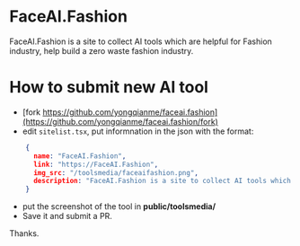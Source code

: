 # FaceAI.Fashion

FaceAI.Fashion is a site to collect AI tools which are helpful for Fashion industry, help build a zero waste fashion industry. 

# How to submit new AI tool

- [fork https://github.com/yongqianme/faceai.fashion](https://github.com/yongqianme/faceai.fashion/fork)
- edit `sitelist.tsx`, put informnation in the json with the format: 

```json
    {
      name: "FaceAI.Fashion",
      link: "https://FaceAI.Fashion",
      img_src: "/toolsmedia/faceaifashion.png",
      description: "FaceAI.Fashion is a site to collect AI tools which are helpful for Fashion industry, help build a zero waste fashion industry. ",
    }
```
- put the screenshot of the tool in **public/toolsmedia/**
- Save it and submit a PR. 

Thanks. 